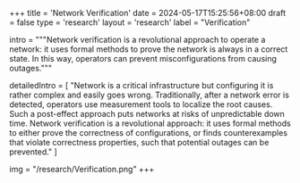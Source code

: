 +++
title = 'Network Verification'
date = 2024-05-17T15:25:56+08:00
draft = false
type = 'research'
layout = 'research'
label = "Verification"

intro = """Network verification is a revolutional approach to operate a network: it uses formal methods to prove the network is always in a correct state. In this way, operators can prevent misconfigurations from causing outages."""

detailedIntro = [
  "Network is a critical infrastructure but configuring it is rather complex and easily goes wrong. Traditionally, after a network error is detected, operators use measurement tools to localize the root causes. Such a post-effect approach puts networks at risks of unpredictable down time. Network verification is a revolutional approach: it uses formal methods to either prove the correctness of configurations, or finds counterexamples that violate correctness properties, such that potential outages can be prevented."
]

img = "/research/Verification.png"
+++
